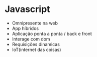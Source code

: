 # Javascript
- Omnipresente na web
- App híbridos
- Aplicação ponta a ponta / back e front
- Interage com dom
- Requisições dinamicas
- IoT(internet das coisas)
 